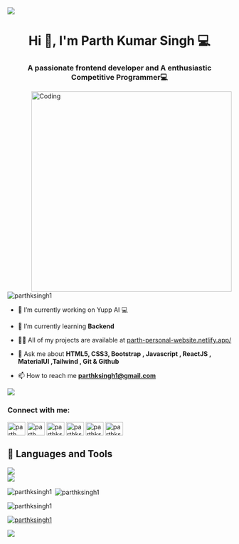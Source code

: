<img src="https://camo.githubusercontent.com/76109812f3127b0f86940373897b04ac8943cb3c0f057f90046444480f61bafd/68747470733a2f2f692e696d6775722e636f6d2f77617856496d762e706e67">

<h1 align="center">Hi 👋, I'm Parth Kumar Singh 💻</h1>
<h3 align="center">A passionate frontend developer and A enthusiastic Competitive Programmer💻</h3>
<img align="right" alt="Coding" width="450"
src="https://media.giphy.com/media/RbDKaczqWovIugyJmW/giphy.gif"/>

<p align="left"> <img src="https://komarev.com/ghpvc/?username=parthksingh1&label=Profile%20views&color=0e75b6&style=flat" alt="parthksingh1" /> </p>

- 🔭 I’m currently working on Yupp AI 💻

- 🌱 I’m currently learning **Backend**

- 👨‍💻 All of my projects are available at [parth-personal-website.netlify.app/](parth-personal-website.netlify.app/)

- 💬 Ask me about **HTML5, CSS3, Bootstrap , Javascript , ReactJS , MaterialUI ,Tailwind , Git & Github**

- 📫 How to reach me **parthksingh1@gmail.com**

<img src="https://camo.githubusercontent.com/76109812f3127b0f86940373897b04ac8943cb3c0f057f90046444480f61bafd/68747470733a2f2f692e696d6775722e636f6d2f77617856496d762e706e67">

<h3 align="left">Connect with me:</h3>
<p align="left">
<a href="https://linkedin.com/in/parth kumar singh" target="blank"><img align="center" src="https://raw.githubusercontent.com/rahuldkjain/github-profile-readme-generator/master/src/images/icons/Social/linked-in-alt.svg" alt="parth kumar singh" height="30" width="40" /></a>
<a href="https://stackoverflow.com/users/parth kumar singh" target="blank"><img align="center" src="https://raw.githubusercontent.com/rahuldkjain/github-profile-readme-generator/master/src/images/icons/Social/stack-overflow.svg" alt="parth kumar singh" height="30" width="40" /></a>
<a href="https://instagram.com/parthksingh1" target="blank"><img align="center" src="https://raw.githubusercontent.com/rahuldkjain/github-profile-readme-generator/master/src/images/icons/Social/instagram.svg" alt="parthksingh1" height="30" width="40" /></a>
<a href="https://www.codechef.com/users/parthksingh1" target="blank"><img align="center" src="https://cdn.jsdelivr.net/npm/simple-icons@3.1.0/icons/codechef.svg" alt="parthksingh1" height="30" width="40" /></a>
<a href="https://codeforces.com/profile/parthksingh1" target="blank"><img align="center" src="https://raw.githubusercontent.com/rahuldkjain/github-profile-readme-generator/master/src/images/icons/Social/codeforces.svg" alt="parthksingh1" height="30" width="40" /></a>
<a href="https://discord.gg/parthksingh1#9038" target="blank"><img align="center" src="https://raw.githubusercontent.com/rahuldkjain/github-profile-readme-generator/master/src/images/icons/Social/discord.svg" alt="parthksingh1#9038" height="30" width="40" /></a>
</p>


## 👻 Languages and Tools
<div>
  <img src="https://skillicons.dev/icons?i=arduino,bash,bootstrap,c,cpp,codepen,css,docker,express,figma,firebase,git,github,githubactions,html,js,materialui,mongodb,mysql,netlify,nextjs,nodejs,ps,php,postgres,postman,react,redux,tailwind,vercel,vite,vscode&perline=19" />
</div>

<img src="https://camo.githubusercontent.com/76109812f3127b0f86940373897b04ac8943cb3c0f057f90046444480f61bafd/68747470733a2f2f692e696d6775722e636f6d2f77617856496d762e706e67">


<p><img align="left" src="https://github-readme-stats.vercel.app/api/top-langs?username=parthksingh1&show_icons=true&locale=en&layout=compact" alt="parthksingh1" /></p>

<p>&nbsp;<img align="center" src="https://github-readme-stats.vercel.app/api?username=parthksingh1&show_icons=true&locale=en" alt="parthksingh1" /></p>

<p><img align="center" src="https://github-readme-streak-stats.herokuapp.com/?user=parthksingh1&" alt="parthksingh1" /></p>

<p align="left"> <a href="https://github.com/ryo-ma/github-profile-trophy"><img src="https://github-profile-trophy.vercel.app/?username=parthksingh1" alt="parthksingh1" /></a> </p>

<img src="https://camo.githubusercontent.com/76109812f3127b0f86940373897b04ac8943cb3c0f057f90046444480f61bafd/68747470733a2f2f692e696d6775722e636f6d2f77617856496d762e706e67">

